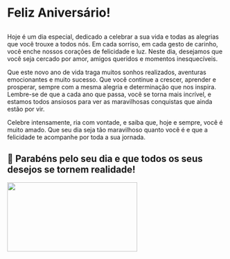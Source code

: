 # Feliz Aniversário!

## 

Hoje é um dia especial, dedicado a celebrar a sua vida e todas as alegrias que você trouxe a todos nós. Em cada sorriso, em cada gesto de carinho, você enche nossos corações de felicidade e luz. Neste dia, desejamos que você seja cercado por amor, amigos queridos e momentos inesquecíveis.

Que este novo ano de vida traga muitos sonhos realizados, aventuras emocionantes e muito sucesso. Que você continue a crescer, aprender e prosperar, sempre com a mesma alegria e determinação que nos inspira. Lembre-se de que a cada ano que passa, você se torna mais incrível, e estamos todos ansiosos para ver as maravilhosas conquistas que ainda estão por vir.

Celebre intensamente, ria com vontade, e saiba que, hoje e sempre, você é muito amado. Que seu dia seja tão maravilhoso quanto você é e que a felicidade te acompanhe por toda a sua jornada.

## 🎂 Parabéns pelo seu dia e que todos os seus desejos se tornem realidade!

   
<img src="" width="300" height="160"/>
